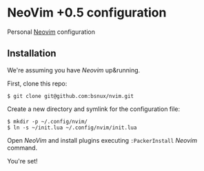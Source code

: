 # NeoVim +0.5 configuration

Personal [Neovim](https://neovim.io/) configuration

## Installation

We're assuming you have *Neovim* up&running.

First, clone this repo:

```
$ git clone git@github.com:bsnux/nvim.git
```

Create a new directory and symlink for the configuration file:

```
$ mkdir -p ~/.config/nvim/
$ ln -s ~/init.lua ~/.config/nvim/init.lua
```

Open *NeoVim* and install plugins executing `:PackerInstall` *Neovim* command.

You're set!
